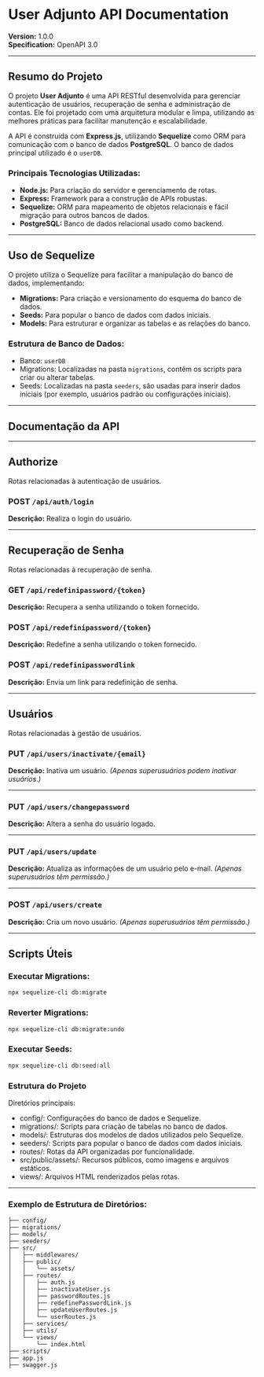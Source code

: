 # User Adjunto API Documentation

**Version:** 1.0.0  
**Specification:** OpenAPI 3.0  

---

## **Resumo do Projeto**

O projeto **User Adjunto** é uma API RESTful desenvolvida para gerenciar autenticação de usuários, recuperação de senha e administração de contas. Ele foi projetado com uma arquitetura modular e limpa, utilizando as melhores práticas para facilitar manutenção e escalabilidade.  

A API é construída com **Express.js**, utilizando **Sequelize** como ORM para comunicação com o banco de dados **PostgreSQL**. O banco de dados principal utilizado é o `userDB`.  

### **Principais Tecnologias Utilizadas:**
- **Node.js:** Para criação do servidor e gerenciamento de rotas.
- **Express:** Framework para a construção de APIs robustas.
- **Sequelize:** ORM para mapeamento de objetos relacionais e fácil migração para outros bancos de dados.
- **PostgreSQL:** Banco de dados relacional usado como backend.

---

## **Uso de Sequelize**

O projeto utiliza o Sequelize para facilitar a manipulação do banco de dados, implementando:
- **Migrations:** Para criação e versionamento do esquema do banco de dados.
- **Seeds:** Para popular o banco de dados com dados iniciais.
- **Models:** Para estruturar e organizar as tabelas e as relações do banco.

### Estrutura de Banco de Dados:

- Banco: `userDB`  
- Migrations: Localizadas na pasta `migrations`, contêm os scripts para criar ou alterar tabelas.  
- Seeds: Localizadas na pasta `seeders`, são usadas para inserir dados iniciais (por exemplo, usuários padrão ou configurações iniciais).

---

## **Documentação da API**

---

## **Authorize**
Rotas relacionadas à autenticação de usuários.

### **POST** `/api/auth/login`  
**Descrição:** Realiza o login do usuário.

---

## **Recuperação de Senha**
Rotas relacionadas à recuperação de senha.

### **GET** `/api/redefinipassword/{token}`  
**Descrição:** Recupera a senha utilizando o token fornecido.

### **POST** `/api/redefinipassword/{token}`  
**Descrição:** Redefine a senha utilizando o token fornecido.

### **POST** `/api/redefinipasswordlink`  
**Descrição:** Envia um link para redefinição de senha.

---

## **Usuários**
Rotas relacionadas à gestão de usuários.

### **PUT** `/api/users/inactivate/{email}`  
**Descrição:** Inativa um usuário. *(Apenas superusuários podem inativar usuários.)*

---

### **PUT** `/api/users/changepassword`  
**Descrição:** Altera a senha do usuário logado.

---

### **PUT** `/api/users/update`  
**Descrição:** Atualiza as informações de um usuário pelo e-mail. *(Apenas superusuários têm permissão.)*

---

### **POST** `/api/users/create`  
**Descrição:** Cria um novo usuário. *(Apenas superusuários têm permissão.)*

---

## **Scripts Úteis**

### Executar Migrations:
```bash
npx sequelize-cli db:migrate
```

### Reverter Migrations:

```bash
npx sequelize-cli db:migrate:undo
```

### Executar Seeds:
```bash
npx sequelize-cli db:seed:all
```
### Estrutura do Projeto
Diretórios principais:
- config/: Configurações do banco de dados e Sequelize.
- migrations/: Scripts para criação de tabelas no banco de dados.
- models/: Estruturas dos modelos de dados utilizados pelo Sequelize.
- seeders/: Scripts para popular o banco de dados com dados iniciais.
- routes/: Rotas da API organizadas por funcionalidade.
- src/public/assets/: Recursos públicos, como imagens e arquivos estáticos.
- views/: Arquivos HTML renderizados pelas rotas.

---

### Exemplo de Estrutura de Diretórios:
```plaintext
├── config/
├── migrations/
├── models/
├── seeders/
├── src/
│   ├── middlewares/
│   ├── public/
│   │   └── assets/
│   ├── routes/
│   │   ├── auth.js
│   │   ├── inactivateUser.js
│   │   ├── passwordRoutes.js
│   │   ├── redefinePasswordLink.js
│   │   ├── updateUserRoutes.js
│   │   └── userRoutes.js
│   ├── services/
│   ├── utils/
│   └── views/
│       └── index.html
├── scripts/
├── app.js
├── swagger.js
```